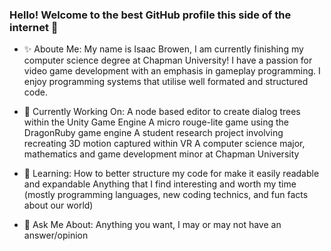 ### Hello! Welcome to the best GitHub profile this side of the internet 👋

<!--
**IsaacB32/IsaacB32** is a ✨ _special_ ✨ repository because its `README.md` (this file) appears on your GitHub profile.
Here are some ideas to get you started:

- 🔭 I’m currently working on ...
- 🌱 I’m currently learning ...
- 👯 I’m looking to collaborate on ...
- 🤔 I’m looking for help with ...
- 💬 Ask me about ...
- 📫 How to reach me: ...
- 😄 Pronouns: ...
- ⚡ Fun fact: ...
-->

- ✨ Aboute Me: 
My name is Isaac Browen, I am currently finishing my computer science degree at Chapman University!
I have a passion for video game development with an emphasis in gameplay programming. I enjoy programming systems that utilise well formated and structured code.

- 🔭 Currently Working On: 
A node based editor to create dialog trees within the Unity Game Engine
A micro rouge-lite game using the DragonRuby game engine 
A student research project involving recreating 3D motion captured within VR
A computer science major, mathematics and game development minor at Chapman University 

- 🌱 Learning: 
How to better structure my code for make it easily readable and expandable 
Anything that I find interesting and worth my time (mostly programming languages, new coding technics, and fun facts about our world)

- 💬 Ask Me About:
Anything you want, I may or may not have an answer/opinion
